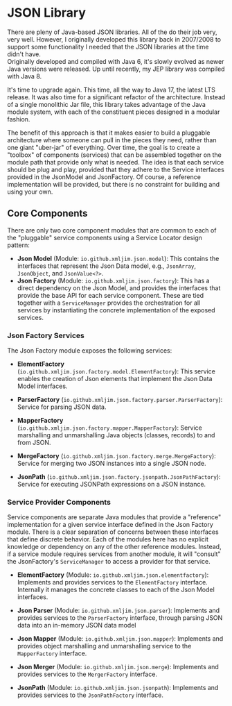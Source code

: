 # JSON Library

There are pleny of Java-based JSON libraries. All of the do their job very, very well. However, I originally developed
this library back in 2007/2008 to support some functionality I needed that the JSON libraries at the time didn't have.  
Originally developed and compiled with Java 6, it's slowly evolved as newer Java versions were released. Up until
recently, my JEP library was compiled with Java 8.

It's time to upgrade again. This time, all the way to Java 17, the latest LTS release. It was also time for a
significant refactor of the architecture. Instead of a single monolithic Jar file, this library takes advantage of the
Java module system, with each of the constituent pieces designed in a modular fashion.

The benefit of this approach is that it makes easier to build a pluggable architecture where someone can pull in the
pieces they need, rather than one giant "uber-jar" of everything.  Over time, the goal is to create a "toolbox" of
components (services) that can be assembled together on the module path that provide only what is needed. The idea
is that each service should be plug and play, provided that they adhere to the Service interfaces provided in the 
JsonModel and JsonFactory. Of course, a reference implementation will be provided, but there is no constraint for 
building and using your own.


## Core Components

There are only two core component modules that are common to each of the "pluggable" service components using a Service
Locator design pattern:

- **Json Model** (Module: `io.github.xmljim.json.model`):  This contains the interfaces that represent the Json Data model,
  e.g., `JsonArray`, `JsonObject`,  and `JsonValue<?>`.  
- **Json Factory** (Module: `io.github.xmljim.json.factory`):  This has a direct dependency on the Json Model, and provides the
  interfaces that provide the base API for each service component. These are tied together with a `ServiceManager` provides the
  orchestration for all services by instantiating the concrete implementation of the exposed services.
  
### Json Factory Services

The Json Factory module exposes the following services:

- **ElementFactory** (`io.github.xmljim.json.factory.model.ElementFactory`): This service enables the creation of Json
  elements that implement the Json Data Model interfaces.
  
- **ParserFactory** (`io.github.xmljim.json.factory.parser.ParserFactory`): Service for parsing JSON data.

- **MapperFactory** (`io.github.xmljim.json.factory.mapper.MapperFactory`): Service marshalling and unmarshalling Java 
  objects (classes, records) to and from JSON.
  
- **MergeFactory** (`io.github.xmljim.json.factory.merge.MergeFactory`): Service for merging two JSON instances into a single JSON 
  node.
  
- **JsonPath** (`io.github.xmljim.json.factory.jsonpath.JsonPathFactory`): Service for executing JSONPath expressions on a JSON
  instance.
 

### Service Provider Components

Service components are separate Java modules that provide a "reference" implementation for a given service interface defined 
in the Json Factory module. There is a clear separation of concerns between these interfaces that define discrete behavior. 
Each of the modules here has no explicit knowledge or dependency on any of the other reference modules.  Instead, if a service module requires 
services from another module, it will "consult" the JsonFactory's `ServiceManager` to access a provider for that service. 

- **ElementFactory** (Module: `io.github.xmljim.json.elementfactory`): Implements and provides services to the `ElementFactory`
  interface. Internally it manages the concrete classes to each of the Json Model interfaces.

- **Json Parser** (Module: `io.github.xmljim.json.parser`): Implements and provides services to the `ParserFactory` interface,
  through parsing JSON data into an in-memory JSON data model

- **Json Mapper** (Module: `io.github.xmljim.json.mapper`): Implements and provides object marshalling and unmarshalling service
  to the `MapperFactory` interface.

- **Json Merger** (Module: `io.github.xmljim.json.merge`): Implements and provides services to the `MergerFactory` interface.

- **JsonPath** (Module: `io.github.xmljim.json.jsonpath`): Implements and provides services to the `JsonPathFactory` interface.




